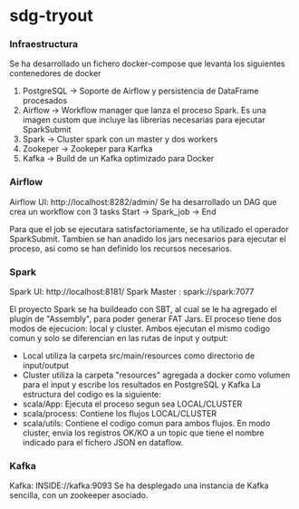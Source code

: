 # sdg-tryout

### Infraestructura
Se ha desarrollado un fichero docker-compose que levanta los siguientes contenedores de docker
1. PostgreSQL -> Soporte de Airflow y persistencia de DataFrame procesados
2. Airflow -> Workflow manager que lanza el proceso Spark. Es una imagen custom que incluye las librerias necesarias para ejecutar SparkSubmit
3. Spark -> Cluster spark con un master y dos workers
4. Zookeper -> Zookeper para Karfka
5. Kafka -> Build de un Kafka optimizado para Docker

### Airflow
Airflow UI: http://localhost:8282/admin/
Se ha desarrollado un DAG que crea un workflow con 3 tasks
Start -> Spark_job -> End

Para que el job se ejecutara satisfactoriamente, se ha utilizado el operador SparkSubmit. Tambien se han anadido los jars necesarios para ejecutar el proceso, asi como se han definido los recursos necesarios. 

### Spark
Spark UI: http://localhost:8181/
Spark Master : spark://spark:7077 

El proyecto Spark se ha buildeado con SBT, al cual se le ha agregado el plugin de "Assembly", para poder generar FAT Jars. 
El proceso tiene dos modos de ejecucion: local y cluster. Ambos ejecutan el mismo codigo comun y solo se diferencian en las rutas de input y output: 
- Local utiliza la carpeta src/main/resources como directorio de input/output
- Cluster utiliza la carpeta "resources" agregada a docker como volumen para el input y escribe los resultados en PostgreSQL y Kafka
La estructura del codigo es la siguiente: 
- scala/App: Ejecuta el proceso segun sea LOCAL/CLUSTER
- scala/process: Contiene los flujos LOCAL/CLUSTER
- scala/utils: Contiene el codigo comun para ambos flujos. 
En modo cluster, envia los registros OK/KO a un topic que tiene el nombre indicado para el fichero JSON en dataflow. 


### Kafka
Kafka: INSIDE://kafka:9093
Se ha desplegado una instancia de Kafka sencilla, con un zookeeper asociado. 
